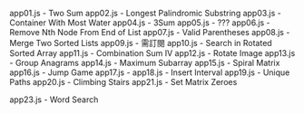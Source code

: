 app01.js - Two Sum
app02.js - Longest Palindromic Substring
app03.js - Container With Most Water
app04.js - 3Sum
app05.js - ???
app06.js - Remove Nth Node From End of List
app07.js - Valid Parentheses
app08.js - Merge Two Sorted Lists
app09.js - 需訂閱
app10.js - Search in Rotated Sorted Array
app11.js - Combination Sum IV
app12.js - Rotate Image
app13.js - Group Anagrams
app14.js - Maximum Subarray
app15.js - Spiral Matrix
app16.js - Jump Game
app17.js - 
app18.js - Insert Interval
app19.js - Unique Paths
app20.js - Climbing Stairs
app21.js - Set Matrix Zeroes

app23.js - Word Search

